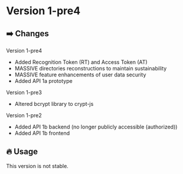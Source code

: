 # Version 1-pre4
## ➡️ Changes
Version 1-pre4
- Added Recognition Token (RT) and Access Token (AT)
- MASSIVE directories reconstructions to maintain sustainability
- MASSIVE feature enhancements of user data security
- Added API 1a prototype

Version 1-pre3
- Altered bcrypt library to crypt-js

Version 1-pre2
- Added API 1b backend (no longer publicly accessible (authorized))
- Added API 1b frontend

## 🔥 Usage
This version is not stable.